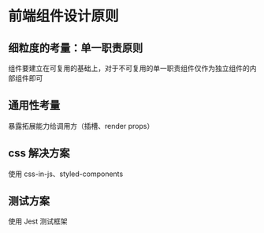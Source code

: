 # 前端组件设计原则

## 细粒度的考量：单一职责原则

组件要建立在可复用的基础上，对于不可复用的单一职责组件仅作为独立组件的内部组件即可

## 通用性考量

暴露拓展能力给调用方（插槽、render props）

## css 解决方案

使用 css-in-js、styled-components

## 测试方案

使用 Jest 测试框架
